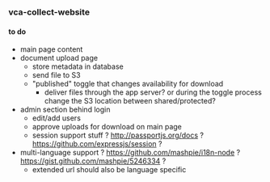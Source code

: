 ### vca-collect-website

#### to do
- main page content
- document upload page
  - store metadata in database
  - send file to S3
  - "published" toggle that changes availability for download
    - deliver files through the app server? or during the toggle process change the S3 location between shared/protected?
- admin section behind login
  - edit/add users
  - approve uploads for download on main page
  - session support stuff ? http://passportjs.org/docs ? https://github.com/expressjs/session ?
- multi-language support ? https://github.com/mashpie/i18n-node ? https://gist.github.com/mashpie/5246334 ?
  - extended url should also be language specific
